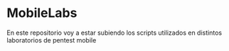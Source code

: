 # MobileLabs
En este repositorio voy a estar subiendo los scripts utilizados en distintos laboratorios de pentest mobile
